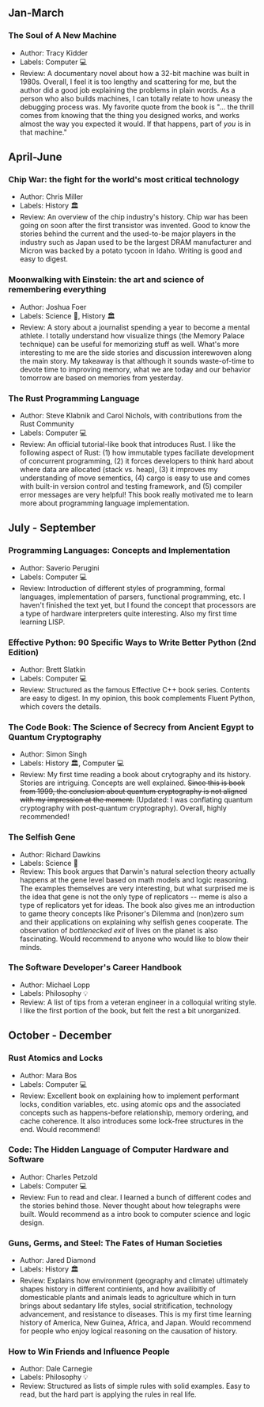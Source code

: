 ## Jan-March
### The Soul of A New Machine
- Author: Tracy Kidder
- Labels: Computer :computer:
- Review: A documentary novel about how a 32-bit machine was built in 1980s. Overall, I feel it is too lengthy and scattering for me, but the author did a good job explaining the problems in plain words. As a person who also builds machines, I can totally relate to how uneasy the debugging process was. My favorite quote from the book is "... the thrill comes from knowing that the thing you designed works, and works almost the way you expected it would. If that happens, part of *you* is in that machine."

## April-June
### Chip War: the fight for the world's most critical technology
- Author: Chris Miller
- Labels: History :classical_building:
- Review: An overview of the chip industry's history. Chip war has been going on soon after the first transistor was invented. Good to know the stories behind the current and the used-to-be major players in the industry such as Japan used to be the largest DRAM manufacturer and Micron was backed by a potato tycoon in Idaho. Writing is good and easy to digest.

### Moonwalking with Einstein: the art and science of remembering everything
- Author: Joshua Foer
- Labels: Science :microscope:, History :classical_building:
- Review: A story about a journalist spending a year to become a mental athlete. I totally understand how visualize things (the Memory Palace technique) can be useful for memorizing stuff as well. What's more interesting to me are the side stories and discussion interewoven along the main story. My takeaway is that although it sounds waste-of-time to devote time to improving memory, what we are today and our behavior tomorrow are based on memories from yesterday.  

### The Rust Programming Language
- Author: Steve Klabnik and Carol Nichols, with contributions from the Rust Community
- Labels: Computer :computer:
- Review: An official tutorial-like book that introduces Rust. I like the following aspect of Rust: (1) how immutable types faciliate development of concurrent programming, (2) it forces developers to think hard about where data are allocated (stack vs. heap), (3) it improves my understanding of move sementics, (4) cargo is easy to use and comes with built-in version control and testing framework, and (5) compiler error messages are very helpful! This book really motivated me to learn more about programming language implementation.

## July - September
### Programming Languages: Concepts and Implementation
- Author: Saverio Perugini
- Labels: Computer :computer:
- Review: Introduction of different styles of programming, formal languages, implementation of parsers, functional programming, etc. I haven't finished the text yet, but I found the concept that processors are a type of hardware interpreters quite interesting. Also my first time learning LISP.

### Effective Python: 90 Specific Ways to Write Better Python (2nd Edition)
- Author: Brett Slatkin
- Labels: Computer :computer:
- Review: Structured as the famous Effective C++ book series. Contents are easy to digest. In my opinion, this book complements Fluent Python, which covers the details.

### The Code Book: The Science of Secrecy from Ancient Egypt to Quantum Cryptography
- Author: Simon Singh
- Labels: History :classical_building:, Computer :computer:
- Review: My first time reading a book about crytography and its history. Stories are intriguing. Concepts are well explained. ~~Since this is book from 1999, the conclusion about quantum cryptography is not aligned with my impression at the moment.~~ (Updated: I was conflating quantum cryptography with post-quantum cryptography). Overall, highly recommended!

### The Selfish Gene
- Author: Richard Dawkins
- Labels: Science :microscope:
- Review: This book argues that Darwin's natural selection theory actually happens at the gene level based on math models and logic reasoning. The examples themselves are very interesting, but what surprised me is the idea that gene is not the only type of replicators -- meme is also a type of replicators yet for ideas. The book also gives me an introduction to game theory concepts like Prisoner's Dilemma and (non)zero sum and their applications on explaining why selfish genes cooperate. The observation of *bottlenecked exit* of lives on the planet is also fascinating. Would recommend to anyone who would like to blow their minds.

### The Software Developer's Career Handbook
- Author: Michael Lopp
- Labels: Philosophy :bulb:
- Review: A list of tips from a veteran engineer in a colloquial writing style. I like the first portion of the book, but felt the rest a bit unorganized.

## October - December
### Rust Atomics and Locks
- Author: Mara Bos
- Labels: Computer :computer:
- Review: Excellent book on explaining how to implement performant locks, condition variables, etc. using atomic ops and the associated concepts such as happens-before relationship, memory ordering, and cache coherence. It also introduces some lock-free structures in the end. Would recommend!

### Code: The Hidden Language of Computer Hardware and Software
- Author: Charles Petzold
- Labels: Computer :computer:
- Review: Fun to read and clear. I learned a bunch of different codes and the stories behind those. Never thought about how telegraphs were built. Would recommend as a intro book to computer science and logic design.

### Guns, Germs, and Steel: The Fates of Human Societies
- Author: Jared Diamond
- Labels: History :classical_building:
- Review: Explains how environment (geography and climate) ultimately shapes history in different continients, and how availibitly of domesticable plants and animals leads to agriculture which in turn brings about sedantary life styles, social stritification, technology advancement, and resistance to diseases. This is my first time learning history of America, New Guinea, Africa, and Japan. Would recommend for people who enjoy logical reasoning on the causation of history.

### How to Win Friends and Influence People
- Author: Dale Carnegie
- Labels: Philosophy :bulb:
- Review: Structured as lists of simple rules with solid examples. Easy to read, but the hard part is applying the rules in real life.
